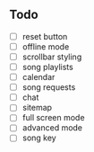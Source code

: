 ## Todo

- [ ] reset button
- [ ] offline mode
- [ ] scrollbar styling
- [ ] song playlists
- [ ] calendar
- [ ] song requests
- [ ] chat
- [ ] sitemap
- [ ] full screen mode
- [ ] advanced mode
- [ ] song key
